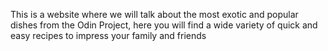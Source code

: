 This is a website where we will talk about the most exotic and popular dishes from the Odin Project, here you will find a wide variety of quick and easy recipes to impress your family and friends

